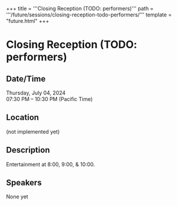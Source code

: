 +++
title = '''Closing Reception (TODO: performers)'''
path = '''/future/sessions/closing-reception-todo-performers/'''
template = "future.html"
+++

<h1>Closing Reception (TODO: performers)</h1>
<h2>Date/Time</h2>
<p>Thursday, July 04, 2024<br>
07:30 PM – 10:30 PM (Pacific Time)</p>
<h2>Location</h2>
(not implemented yet)
<h2>Description</h2>
Entertainment at 8:00, 9:00, & 10:00.
<h2>Speakers</h2>
<p>None yet</p>

